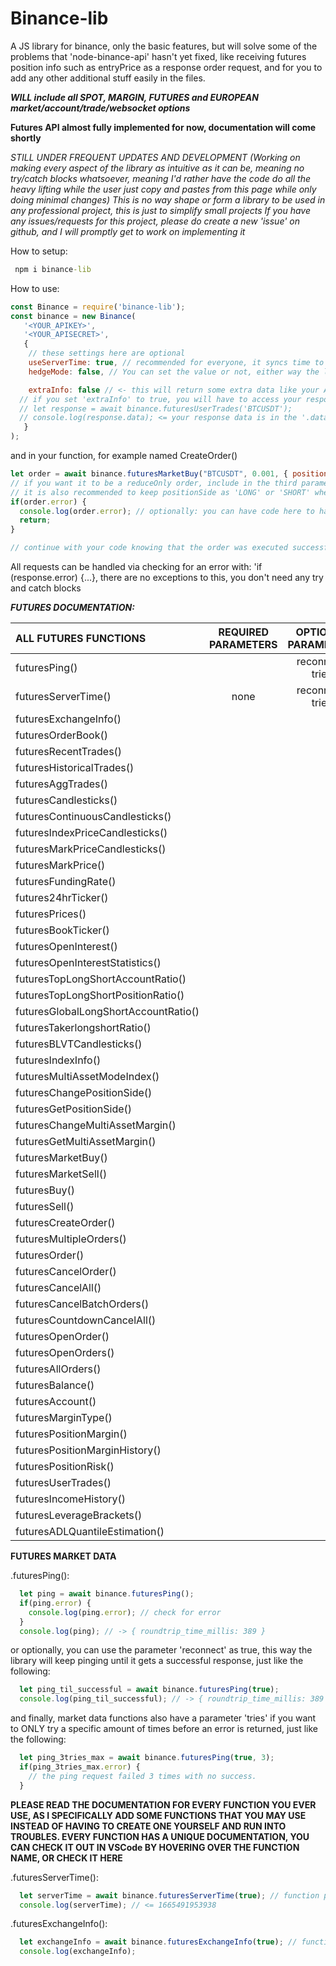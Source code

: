 # Binance-lib
 A JS library for binance, only the basic features, but will solve some of the problems that 'node-binance-api' hasn't yet fixed, like receiving futures position info such as entryPrice as a response order request, and for you to add any other additional stuff easily in the files.

 ***WILL include all SPOT, MARGIN, FUTURES and EUROPEAN market/account/trade/websocket options***

 **Futures API almost fully implemented for now, documentation will come shortly**
 
 *STILL UNDER FREQUENT UPDATES AND DEVELOPMENT (Working on making every aspect of the library as intuitive as it can be, meaning no try/catch blocks whatsoever, meaning I'd rather have the code do all the heavy lifting while the user just copy and pastes from this page while only doing minimal changes)*
 *This is no way shape or form a library to be used in any professional project, this is just to simplify small projects*
*If you have any issues/requests for this project, please do create a new 'issue' on github, and I will promptly get to work on implementing it*

 How to setup:
 ```bat
  npm i binance-lib
 ```

 How to use:
```js
const Binance = require('binance-lib');
const binance = new Binance(
   '<YOUR_APIKEY>',
   '<YOUR_APISECRET>',
   {
    // these settings here are optional
    useServerTime: true, // recommended for everyone, it syncs time to the server's time
    hedgeMode: false, // You can set the value or not, either way the library will handle it automatically if it receives an error about your hedgeMode setting not matching your request

    extraInfo: false // <- this will return some extra data like your APIKeys' "Used Weight" and the Server Processing Time for your request and the latency (or total elapsed time from sending the request and receiving the response)
  // if you set 'extraInfo' to true, you will have to access your response data via the .data property of the response variable => 
  // let response = await binance.futuresUserTrades('BTCUSDT');
  // console.log(response.data); <= your response data is in the '.data' property
   }
);
```

and in your function, for example named CreateOrder()
```js
let order = await binance.futuresMarketBuy("BTCUSDT", 0.001, { positionSide: 'LONG', reduceOnly: false}); 
// if you want it to be a reduceOnly order, include in the third parameter 'reduceOnly: true' (order will be returned as an error if there was no position open on your account)
// it is also recommended to keep positionSide as 'LONG' or 'SHORT' whether you are on side Buy or Sell even if you aren't a hedgeMode user (because the program will automatically switch to hedgeMode for you if you forgot to specify it while loading the module)
if(order.error) {
  console.log(order.error); // optionally: you can have code here to handle the error
  return;
}

// continue with your code knowing that the order was executed successfully
```
All requests can be handled via checking for an error with: 'if (response.error) {...}, there are no exceptions to this, you don't need any try and catch blocks


***FUTURES DOCUMENTATION:***

|ALL FUTURES FUNCTIONS               |REQUIRED PARAMETERS|OPTIONAL PARAMETERS|OPTIONS = {}    |
|:-----------------------------------|:-----------------:|:-----------------:|:-------------: |
|futuresPing()                       |                   |reconnect, tries   |                |
|futuresServerTime()                 |none|reconnect, tries|none|
|futuresExchangeInfo()               ||||
|futuresOrderBook()                  ||||
|futuresRecentTrades()               ||||
|futuresHistoricalTrades()           ||||
|futuresAggTrades()                  ||||
|futuresCandlesticks()               ||||
|futuresContinuousCandlesticks()     ||||
|futuresIndexPriceCandlesticks()     ||||
|futuresMarkPriceCandlesticks()      ||||
|futuresMarkPrice()                  ||||
|futuresFundingRate()                ||||
|futures24hrTicker()                 ||||
|futuresPrices()                     ||||
|futuresBookTicker()                 ||||
|futuresOpenInterest()               ||||
|futuresOpenInterestStatistics()     ||||
|futuresTopLongShortAccountRatio()   ||||
|futuresTopLongShortPositionRatio()  ||||
|futuresGlobalLongShortAccountRatio()||||
|futuresTakerlongshortRatio()        ||||
|futuresBLVTCandlesticks()           ||||
|futuresIndexInfo()                  ||||
|futuresMultiAssetModeIndex()        ||||
|futuresChangePositionSide()         ||||
|futuresGetPositionSide()            ||||
|futuresChangeMultiAssetMargin()     ||||
|futuresGetMultiAssetMargin()        ||||
|futuresMarketBuy()                  ||||
|futuresMarketSell()                 ||||
|futuresBuy()                        ||||
|futuresSell()                       ||||
|futuresCreateOrder()                ||||
|futuresMultipleOrders()             ||||
|futuresOrder()                      ||||
|futuresCancelOrder()                ||||
|futuresCancelAll()                  ||||
|futuresCancelBatchOrders()          ||||
|futuresCountdownCancelAll()         ||||
|futuresOpenOrder()                  ||||
|futuresOpenOrders()                 ||||
|futuresAllOrders()                  ||||
|futuresBalance()                    ||||
|futuresAccount()                    ||||
|futuresMarginType()                 ||||
|futuresPositionMargin()             ||||
|futuresPositionMarginHistory()      ||||
|futuresPositionRisk()               ||||
|futuresUserTrades()                 ||||
|futuresIncomeHistory()              ||||
|futuresLeverageBrackets()           ||||
|futuresADLQuantileEstimation()      ||||

**FUTURES MARKET DATA**
 
.futuresPing():
```js
  let ping = await binance.futuresPing();
  if(ping.error) {
    console.log(ping.error); // check for error
  }
  console.log(ping); // -> { roundtrip_time_millis: 389 }
```

or optionally, you can use the parameter 'reconnect' as true, this way the library will keep pinging until it gets a successful response, just like the following:
```js
  let ping_til_successful = await binance.futuresPing(true);
  console.log(ping_til_successful); // -> { roundtrip_time_millis: 389 } even though it took 10 consecutive tries to finally get a response
```

and finally, market data functions also have a parameter 'tries' if you want to ONLY try a specific amount of times before an error is returned, just like the following:
```js
  let ping_3tries_max = await binance.futuresPing(true, 3);
  if(ping_3tries_max.error) {
    // the ping request failed 3 times with no success.
  }
```
**PLEASE READ THE DOCUMENTATION FOR EVERY FUNCTION YOU EVER USE, AS I SPECIFICALLY ADD SOME FUNCTIONS THAT YOU MAY USE INSTEAD OF HAVING TO CREATE ONE YOURSELF AND RUN INTO TROUBLES. EVERY FUNCTION HAS A UNIQUE DOCUMENTATION, YOU CAN CHECK IT OUT IN VSCode BY HOVERING OVER THE FUNCTION NAME, OR CHECK IT HERE**

.futuresServerTime():
```js
  let serverTime = await binance.futuresServerTime(true); // function parameters: (reconnect, tries, options {})
  console.log(serverTime); // <= 1665491953938
```

.futuresExchangeInfo():
```js
  let exchangeInfo = await binance.futuresExchangeInfo(true); // function parameters: (reconnect, tries, options {})
  console.log(exchangeInfo);
```